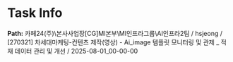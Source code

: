 # Task Info

**Path:** 카페24(주)\본사사업장\[CG]MI본부\MI인프라그룹\AI인프라2팀 / hsjeong / [270321] 차세대마케팅-컨텐츠 제작(영상) - Ai_image 템플릿 모니터링 및 관제 _ 적재 데이터 관리 및 개선 / 2025-08-01_00-00-00

